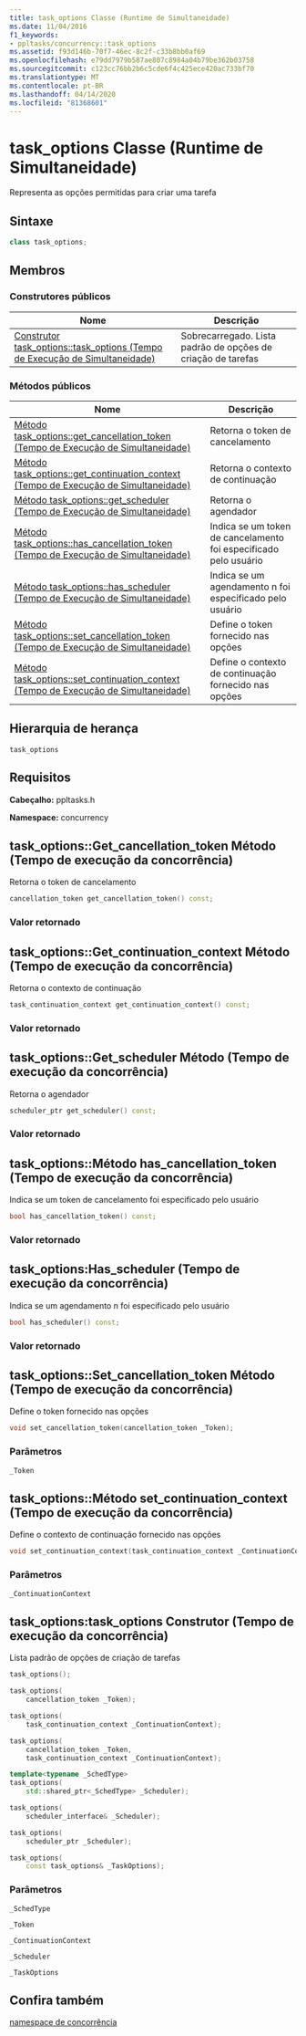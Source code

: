 ```yaml
---
title: task_options Classe (Runtime de Simultaneidade)
ms.date: 11/04/2016
f1_keywords:
- ppltasks/concurrency::task_options
ms.assetid: f93d146b-70f7-46ec-8c2f-c33b8bb0af69
ms.openlocfilehash: e79dd7979b587ae807c8984a04b79be362b03758
ms.sourcegitcommit: c123cc76bb2b6c5cde6f4c425ece420ac733bf70
ms.translationtype: MT
ms.contentlocale: pt-BR
ms.lasthandoff: 04/14/2020
ms.locfileid: "81368601"
---
```

# <a name="task_options-class-concurrency-runtime"></a>task_options Classe (Runtime de Simultaneidade)

Representa as opções permitidas para criar uma tarefa

## <a name="syntax"></a>Sintaxe

```cpp
class task_options;
```

## <a name="members"></a>Membros

### <a name="public-constructors"></a>Construtores públicos

|Nome|Descrição|
|----------|-----------------|
|[Construtor task_options::task_options (Tempo de Execução de Simultaneidade)](#ctor)|Sobrecarregado. Lista padrão de opções de criação de tarefas|

### <a name="public-methods"></a>Métodos públicos

|Nome|Descrição|
|----------|-----------------|
|[Método task_options::get_cancellation_token (Tempo de Execução de Simultaneidade)](#get_cancellation_token)|Retorna o token de cancelamento|
|[Método task_options::get_continuation_context (Tempo de Execução de Simultaneidade)](#get_continuation_context)|Retorna o contexto de continuação|
|[Método task_options::get_scheduler (Tempo de Execução de Simultaneidade)](#get_scheduler)|Retorna o agendador|
|[Método task_options::has_cancellation_token (Tempo de Execução de Simultaneidade)](#has_cancellation_token)|Indica se um token de cancelamento foi especificado pelo usuário|
|[Método task_options::has_scheduler (Tempo de Execução de Simultaneidade)](#has_scheduler)|Indica se um agendamento n foi especificado pelo usuário|
|[Método task_options::set_cancellation_token (Tempo de Execução de Simultaneidade)](#set_cancellation_token)|Define o token fornecido nas opções|
|[Método task_options::set_continuation_context (Tempo de Execução de Simultaneidade)](#set_continuation_context)|Define o contexto de continuação fornecido nas opções|

## <a name="inheritance-hierarchy"></a>Hierarquia de herança

`task_options`

## <a name="requirements"></a>Requisitos

**Cabeçalho:** ppltasks.h

**Namespace:** concurrency

## <a name="task_optionsget_cancellation_token-method-concurrency-runtime"></a><a name="get_cancellation_token"></a>task_options::Get_cancellation_token Método (Tempo de execução da concorrência)

Retorna o token de cancelamento

```cpp
cancellation_token get_cancellation_token() const;
```

### <a name="return-value"></a>Valor retornado

## <a name="task_optionsget_continuation_context-method-concurrency-runtime"></a><a name="get_continuation_context"></a>task_options::Get_continuation_context Método (Tempo de execução da concorrência)

Retorna o contexto de continuação

```cpp
task_continuation_context get_continuation_context() const;
```

### <a name="return-value"></a>Valor retornado

## <a name="task_optionsget_scheduler-method-concurrency-runtime"></a><a name="get_scheduler"></a>task_options::Get_scheduler Método (Tempo de execução da concorrência)

Retorna o agendador

```cpp
scheduler_ptr get_scheduler() const;
```

### <a name="return-value"></a>Valor retornado

## <a name="task_optionshas_cancellation_token-method-concurrency-runtime"></a><a name="has_cancellation_token"></a>task_options::Método has_cancellation_token (Tempo de execução da concorrência)

Indica se um token de cancelamento foi especificado pelo usuário

```cpp
bool has_cancellation_token() const;
```

### <a name="return-value"></a>Valor retornado

## <a name="task_optionshas_scheduler-method-concurrency-runtime"></a><a name="has_scheduler"></a>task_options:Has_scheduler (Tempo de execução da concorrência)

Indica se um agendamento n foi especificado pelo usuário

```cpp
bool has_scheduler() const;
```

### <a name="return-value"></a>Valor retornado

## <a name="task_optionsset_cancellation_token-method-concurrency-runtime"></a><a name="set_cancellation_token"></a>task_options::Set_cancellation_token Método (Tempo de execução da concorrência)

Define o token fornecido nas opções

```cpp
void set_cancellation_token(cancellation_token _Token);
```

### <a name="parameters"></a>Parâmetros

`_Token`

## <a name="task_optionsset_continuation_context-method-concurrency-runtime"></a><a name="set_continuation_context"></a>task_options::Método set_continuation_context (Tempo de execução da concorrência)

Define o contexto de continuação fornecido nas opções

```cpp
void set_continuation_context(task_continuation_context _ContinuationContext);
```

### <a name="parameters"></a>Parâmetros

`_ContinuationContext`

## <a name="task_optionstask_options-constructor-concurrency-runtime"></a><a name="ctor"></a>task_options:task_options Construtor (Tempo de execução da concorrência)

Lista padrão de opções de criação de tarefas

```cpp
task_options();

task_options(
    cancellation_token _Token);

task_options(
    task_continuation_context _ContinuationContext);

task_options(
    cancellation_token _Token,
    task_continuation_context _ContinuationContext);

template<typename _SchedType>
task_options(
    std::shared_ptr<_SchedType> _Scheduler);

task_options(
    scheduler_interface& _Scheduler);

task_options(
    scheduler_ptr _Scheduler);

task_options(
    const task_options& _TaskOptions);
```

### <a name="parameters"></a>Parâmetros

`_SchedType`

`_Token`

`_ContinuationContext`

`_Scheduler`

`_TaskOptions`

## <a name="see-also"></a>Confira também

[namespace de concorrência](concurrency-namespace.md)
